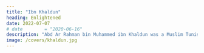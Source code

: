 ```yaml
---
title: "Ibn Khaldun"
heading: Enlightened
date: 2022-07-07
# date        = "2020-06-16"
description: "Abd Ar Rahman bin Muhammed ibn Khaldun was a Muslim Tunisian historian from the 14th century. His fundamental idea of group-feeling makes him one of the foundations of Supersociology"
image: /covers/khaldun.jpg
---
```


<!-- 
+++
title= ""
description= ""
# , aside from Socrates (virtues), David Hume (sympathy), and Adam Smith (fellow-feeling)"
image= "/covers/"
aliases = ["/research/khaldun"]
+++
 -->